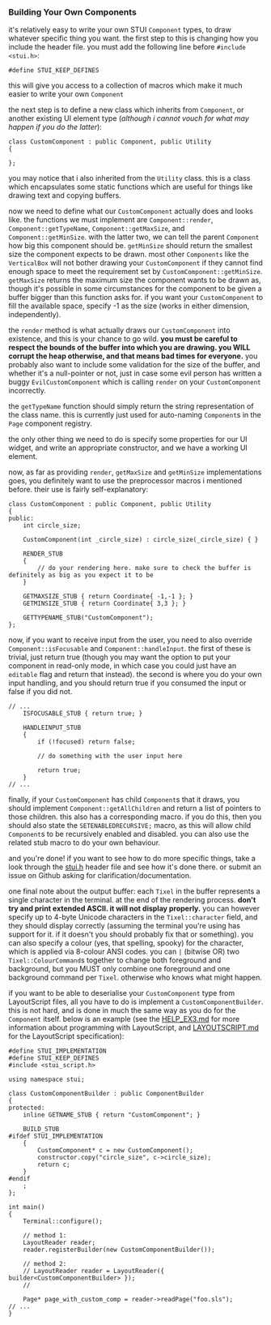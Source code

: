 ### Building Your Own Components

it's relatively easy to write your own STUI `Component` types, to draw whatever specific thing you want. the first step to this is changing how you include the header file. you must add the following line before `#include <stui.h>`:
```
#define STUI_KEEP_DEFINES
```

this will give you access to a collection of macros which make it much easier to write your own `Component`

the next step is to define a new class which inherits from `Component`, or another existing UI element type (*although i cannot vouch for what may happen if you do the latter*):
```
class CustomComponent : public Component, public Utility
{

};
```

you may notice that i also inherited from the `Utility` class. this is a class which encapsulates some static functions which are useful for things like drawing text and copying buffers.

now we need to define what our `CustomComponent` actually does and looks like. the functions we must implement are `Component::render`, `Component::getTypeName`, `Component::getMaxSize`, and `Component::getMinSize`. with the latter two, we can tell the parent `Component` how big this component should be. `getMinSize` should return the smallest size the component expects to be drawn. most other `Components` like the `VerticalBox` will not bother drawing your `CustomComponent` if they cannot find enough space to meet the requirement set by `CustomComponent::getMinSize`. `getMaxSize` returns the maximum size the component wants to be drawn as, though it's possible in some circumstances for the component to be given a buffer bigger than this function asks for. if you want your `CustomComponent` to fill the available space, specify -1 as the size (works in either dimension, independently).

the `render` method is what actually draws our `CustomComponent` into existence, and this is your chance to go wild. **you must be careful to respect the bounds of the buffer into which you are drawing. you WILL corrupt the heap otherwise, and that means bad times for everyone.** you probably also want to include some validation for the size of the buffer, and whether it's a null-pointer or not, just in case some evil person has written a buggy `EvilCustomComponent` which is calling `render` on your `CustomComponent` incorrectly.

the `getTypeName` function should simply return the string representation of the class name. this is currently just used for auto-naming `Component`s in the `Page` component registry.

the only other thing we need to do is specify some properties for our UI widget, and write an appropriate constructor, and we have a working UI element.

now, as far as providing `render`, `getMaxSize` and `getMinSize` implementations goes, you definitely want to use the preprocessor macros i mentioned before. their use is fairly self-explanatory:
```
class CustomComponent : public Component, public Utility
{
public:
    int circle_size;

    CustomComponent(int _circle_size) : circle_size(_circle_size) { }

    RENDER_STUB
    {
        // do your rendering here. make sure to check the buffer is definitely as big as you expect it to be
    }

    GETMAXSIZE_STUB { return Coordinate{ -1,-1 }; }
    GETMINSIZE_STUB { return Coordinate{ 3,3 }; }

    GETTYPENAME_STUB("CustomComponent");
};
```

now, if you want to receive input from the user, you need to also override `Component::isFocusable` and `Component::handleInput`. the first of these is trivial, just return true (though you may want the option to put your component in read-only mode, in which case you could just have an `editable` flag and return that instead). the second is where you do your own input handling, and you should return true if you consumed the input or false if you did not.
```
// ...
    ISFOCUSABLE_STUB { return true; }

    HANDLEINPUT_STUB
    {
        if (!focused) return false;

        // do something with the user input here

        return true;
    }
// ...
```

finally, if your `CustomComponent` has child `Component`s that it draws, you should implement `Component::getAllChildren` and return a list of pointers to those children. this also has a corresponding macro. if you do this, then you should also state the `SETENABLEDRECURSIVE;` macro, as this will allow child `Component`s to be recursively enabled and disabled. you can also use the related stub macro to do your own behaviour.

and you're done! if you want to see how to do more specific things, take a look through the [stui.h](stui.h) header file and see how it's done there. or submit an issue on Github asking for clarification/documentation.

one final note about the output buffer: each `Tixel` in the buffer represents a single character in the terminal. at the end of the rendering process. **don't try and print extended ASCII. it will not display properly.** you can however specify up to 4-byte Unicode characters in the `Tixel::character` field, and they should display correctly (assuming the terminal you're using has support for it. if it doesn't you should probably fix that or something). you can also specify a colour (yes, that spelling, spooky) for the character, which is applied via 8-colour ANSI codes. you can `|` (bitwise OR) two `Tixel::ColourCommand`s together to change both foreground and background, but you MUST only combine one foreground and one background command per `Tixel`. otherwise who knows what might happen.

if you want to be able to deserialise your `CustomComponent` type from LayoutScript files, all you have to do is implement a `CustomComponentBuilder`. this is not hard, and is done in much the same way as you do for the `Component` itself. below is an example (see the [HELP_EX3.md](HELP_EX3.md) for more information about programming with LayoutScript, and [LAYOUTSCRIPT.md](LAYOUTSCRIPT.md) for the LayoutScript specification):
```
#define STUI_IMPLEMENTATION
#define STUI_KEEP_DEFINES
#include <stui_script.h>

using namespace stui;

class CustomComponentBuilder : public ComponentBuilder
{
protected:
    inline GETNAME_STUB { return "CustomComponent"; }

    BUILD_STUB
#ifdef STUI_IMPLEMENTATION
    {
        CustomComponent* c = new CustomComponent();
        constructor.copy("circle_size", c->circle_size);
        return c;
    }
#endif
    ;
};

int main()
{
    Terminal::configure();

    // method 1:
    LayoutReader reader;
    reader.registerBuilder(new CustomComponentBuilder());

    // method 2:
    // LayoutReader reader = LayoutReader({ builder<CustomComponentBuilder> });
    // 

    Page* page_with_custom_comp = reader->readPage("foo.sls");
// ...
}
```